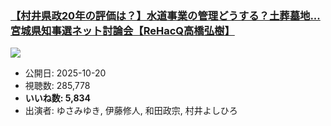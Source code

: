 ### [【村井県政20年の評価は？】水道事業の管理どうする？土葬墓地...宮城県知事選ネット討論会【ReHacQ高橋弘樹】](https://www.youtube.com/watch?v=5BMCnWcvKjk)
[![](https://img.youtube.com/vi/5BMCnWcvKjk/sddefault.jpg)](https://www.youtube.com/watch?v=5BMCnWcvKjk)
-   公開日: 2025-10-20
-   視聴数: 285,778
-   **いいね数: 5,834**
-   出演者: ゆさみゆき, 伊藤修人, 和田政宗, 村井よしひろ
